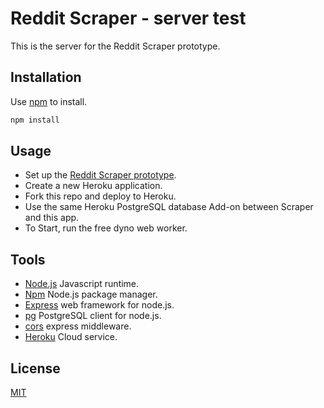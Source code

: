 # Reddit Scraper - server test

This is the server for the Reddit Scraper prototype.

## Installation

Use [npm](https://www.npmjs.com) to install.

```bash
npm install
```

## Usage

* Set up the [Reddit Scraper prototype]().  
* Create a new Heroku application.
* Fork this repo and deploy to Heroku.
* Use the same Heroku PostgreSQL database Add-on between Scraper and this app.
* To Start, run the free dyno web worker.

## Tools

* [Node.js](https://nodejs.org/en/) Javascript runtime.
* [Npm](https://www.npmjs.com) Node.js package manager.
* [Express](https://expressjs.com) web framework for node.js.
* [pg](https://github.com/brianc/node-postgres) PostgreSQL client for node.js.
* [cors](https://expressjs.com/en/resources/middleware/cors.html) express middleware.
* [Heroku](https://www.heroku.com) Cloud service.

## License
[MIT](https://choosealicense.com/licenses/mit/)
